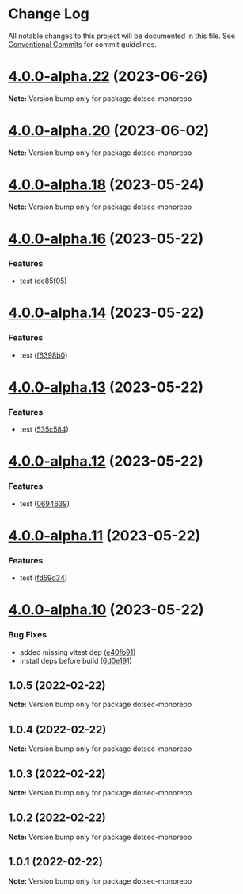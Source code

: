 # Change Log

All notable changes to this project will be documented in this file.
See [Conventional Commits](https://conventionalcommits.org) for commit guidelines.

# [4.0.0-alpha.22](https://github.com/jpwesselink/dotsec/compare/v4.0.0-alpha.21...v4.0.0-alpha.22) (2023-06-26)

**Note:** Version bump only for package dotsec-monorepo





# [4.0.0-alpha.20](https://github.com/jpwesselink/dotsec/compare/v4.0.0-alpha.19...v4.0.0-alpha.20) (2023-06-02)

**Note:** Version bump only for package dotsec-monorepo





# [4.0.0-alpha.18](https://github.com/jpwesselink/dotsec/compare/v4.0.0-alpha.17...v4.0.0-alpha.18) (2023-05-24)

**Note:** Version bump only for package dotsec-monorepo





# [4.0.0-alpha.16](https://github.com/jpwesselink/dotsec/compare/v4.0.0-alpha.15...v4.0.0-alpha.16) (2023-05-22)


### Features

* test ([de85f05](https://github.com/jpwesselink/dotsec/commit/de85f05eecbcc7b27c325d8354f1eaeab866444c))





# [4.0.0-alpha.14](https://github.com/jpwesselink/dotsec/compare/v4.0.0-alpha.13...v4.0.0-alpha.14) (2023-05-22)


### Features

* test ([f6398b0](https://github.com/jpwesselink/dotsec/commit/f6398b0f6a5829be93640421aba28dd73e012df4))





# [4.0.0-alpha.13](https://github.com/jpwesselink/dotsec/compare/v4.0.0-alpha.12...v4.0.0-alpha.13) (2023-05-22)


### Features

* test ([535c584](https://github.com/jpwesselink/dotsec/commit/535c5844c06fda4b8bdd6d359e080f42033ef3a4))





# [4.0.0-alpha.12](https://github.com/jpwesselink/dotsec/compare/v4.0.0-alpha.11...v4.0.0-alpha.12) (2023-05-22)


### Features

* test ([0694639](https://github.com/jpwesselink/dotsec/commit/06946392e67b69f6bf7e29417a29784871f6c0fe))





# [4.0.0-alpha.11](https://github.com/jpwesselink/dotsec/compare/v4.0.0-alpha.10...v4.0.0-alpha.11) (2023-05-22)


### Features

* test ([fd59d34](https://github.com/jpwesselink/dotsec/commit/fd59d34bc06d148557b3a97dfc5869b239b4f08c))





# [4.0.0-alpha.10](https://github.com/jpwesselink/dotsec/compare/v2.0.0-alpha.1...v4.0.0-alpha.10) (2023-05-22)


### Bug Fixes

* added missing vitest dep ([e40fb91](https://github.com/jpwesselink/dotsec/commit/e40fb916646a3a0255f0b0001b47c0f230bef491))
* install deps before build ([6d0e191](https://github.com/jpwesselink/dotsec/commit/6d0e191803d5865f02868d64e98396492584ada7))





## 1.0.5 (2022-02-22)

**Note:** Version bump only for package dotsec-monorepo





## 1.0.4 (2022-02-22)

**Note:** Version bump only for package dotsec-monorepo





## 1.0.3 (2022-02-22)

**Note:** Version bump only for package dotsec-monorepo





## 1.0.2 (2022-02-22)

**Note:** Version bump only for package dotsec-monorepo





## 1.0.1 (2022-02-22)

**Note:** Version bump only for package dotsec-monorepo
